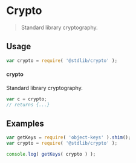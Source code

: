 # Crypto

> Standard library cryptography.


<section class="usage">

## Usage

``` javascript
var crypto = require( '@stdlib/crypto' );
```

#### crypto

Standard library cryptography.

``` javascript
var c = crypto;
// returns {...}
```

</section>

<!-- /.usage -->


<section class="examples">

## Examples

<!-- TODO: better examples -->

``` javascript
var getKeys = require( 'object-keys' ).shim();
var crypto = require( '@stdlib/crypto' );

console.log( getKeys( crypto ) );
```

</section>

<!-- /.examples -->


<section class="links">

</section>

<!-- /.links -->
